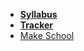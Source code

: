 <!-- _navbar.md -->

*  **[Syllabus](README.md)**
*  **[Tracker](https://docs.google.com/spreadsheets/d/1L3W2zhfjSdiPUTb2IzPF-wzUgbxJD1lIi1JGJnWDj10/edit?usp=sharing)**
* [Make School](https://www.makeschool.com)
